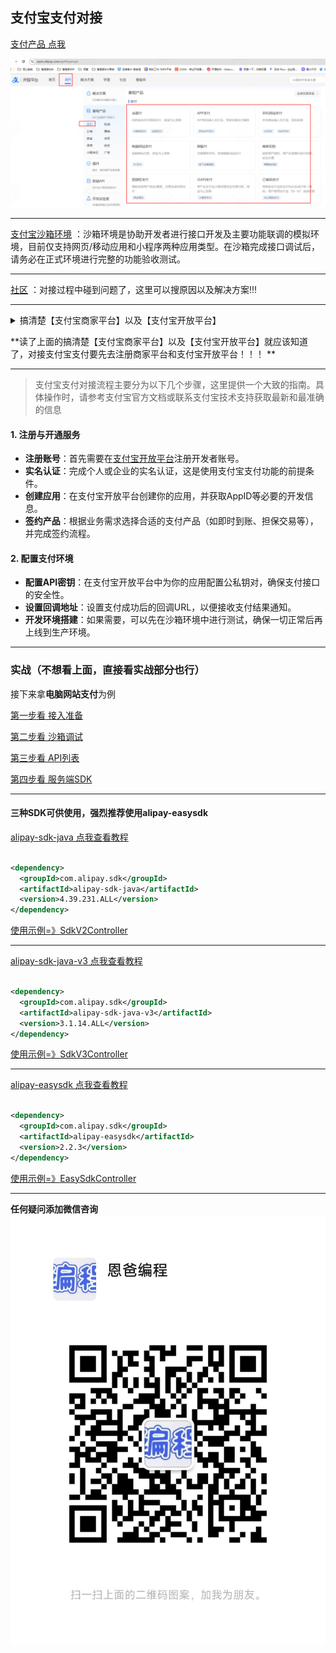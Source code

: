 ## 支付宝支付对接

[支付产品 点我](https://open.alipay.com/api#openapi)

![](pay.jpg)

---

[支付宝沙箱环境](https://open.alipay.com/develop/sandbox/app)
：沙箱环境是协助开发者进行接口开发及主要功能联调的模拟环境，目前仅支持网页/移动应用和小程序两种应用类型。在沙箱完成接口调试后，请务必在正式环境进行完整的功能验收测试。

---

[社区](https://open.alipay.com/portal/forum/mainArticle/hot)
：对接过程中碰到问题了，这里可以搜原因以及解决方案!!!

---

<details>
<summary>搞清楚【支付宝商家平台】以及【支付宝开放平台】</summary>

#### 支付宝商家平台

- **服务对象**：主要服务于已经注册成为支付宝商户的商家，包括但不限于线上店铺、线下实体店等。
- **功能特点**：
    - 账户管理：可以查看交易记录、账户余额、资金流水等信息。
    - 交易管理：处理退款、查询订单状态等。
    - 营销工具：提供营销活动设置，如优惠券、满减等。
    - 账户管理：提供销售数据、客户行为分析等功能，帮助商家更好地了解业务情况。
    - 账户管理：为商家提供客服支持，解决使用过程中的问题。

#### 支付宝开放平台

- **服务对象**：面向开发者、合作伙伴以及需要接入支付宝支付能力的企业或个人，提供API接口和技术文档。
- **功能特点**：
    - API接口：提供丰富的API接口，如支付、转账、账单查询等，方便开发者快速集成支付宝支付功能。
    - 技术文档：详细的开发指南、接口说明文档等，帮助开发者理解如何使用支付宝的各项服务。
    - 应用市场：为开发者提供一个展示自己应用的平台，同时也能发现和接入其他第三方应用。
    - 合作伙伴计划：为合作伙伴提供更多的商业机会和技术支持，促进生态建设。

简单来说，支付宝商户后台更多地关注于商家日常运营所需的各种功能和服务；而支付宝开放平台则更侧重于技术层面的支持，旨在通过开放接口和技术资源来促进生态合作与发展。两者相辅相成，共同服务于支付宝生态系统中的不同角色。
</details>

**读了上面的搞清楚【支付宝商家平台】以及【支付宝开放平台】就应该知道了，对接支付宝支付要先去注册商家平台和支付宝开放平台！！！
**

---

> 支付宝支付对接流程主要分为以下几个步骤，这里提供一个大致的指南。具体操作时，请参考支付宝官方文档或联系支付宝技术支持获取最新和最准确的信息

#### 1. 注册与开通服务

- **注册账号**：首先需要在[支付宝开放平台](https://open.alipay.com)注册开发者账号。
- **实名认证**：完成个人或企业的实名认证，这是使用支付宝支付功能的前提条件。
- **创建应用**：在支付宝开放平台创建你的应用，并获取AppID等必要的开发信息。
- **签约产品**：根据业务需求选择合适的支付产品（如即时到账、担保交易等），并完成签约流程。

#### 2. 配置支付环境

- **配置API密钥**：在支付宝开放平台中为你的应用配置公私钥对，确保支付接口的安全性。
- **设置回调地址**：设置支付成功后的回调URL，以便接收支付结果通知。
- **开发环境搭建**：如果需要，可以先在沙箱环境中进行测试，确保一切正常后再上线到生产环境。

---

### 实战（不想看上面，直接看实战部分也行）

接下来拿**电脑网站支付**为例

[第一步看 接入准备](https://opendocs.alipay.com/open/270/01didh?pathHash=a6ccbe9a)

[第二步看 沙箱调试](https://opendocs.alipay.com/open/00dn7o?pathHash=c1e36251)

[第三步看 API列表](https://opendocs.alipay.com/open/59da99d0_alipay.trade.page.pay?scene=22&pathHash=e26b497f)

[第四步看 服务端SDK](https://opendocs.alipay.com/open/02np93)

---

#### 三种SDK可供使用，强烈推荐使用alipay-easysdk

[alipay-sdk-java 点我查看教程](https://github.com/alipay/alipay-sdk-java-all/blob/master/v2/README.md)

```xml

<dependency>
  <groupId>com.alipay.sdk</groupId>
  <artifactId>alipay-sdk-java</artifactId>
  <version>4.39.231.ALL</version>
</dependency>
```

[使用示例=》SdkV2Controller](src/main/java/com/enba/ali/pay/controller/SdkV2Controller.java)

---

[alipay-sdk-java-v3 点我查看教程](https://github.com/alipay/alipay-sdk-java-all/blob/master/v3/README.md)

```xml

<dependency>
  <groupId>com.alipay.sdk</groupId>
  <artifactId>alipay-sdk-java-v3</artifactId>
  <version>3.1.14.ALL</version>
</dependency>

```

[使用示例=》SdkV3Controller](src/main/java/com/enba/ali/pay/controller/SdkV3Controller.java)

---

[alipay-easysdk 点我查看教程](https://github.com/alipay/alipay-easysdk/tree/master)

```xml

<dependency>
  <groupId>com.alipay.sdk</groupId>
  <artifactId>alipay-easysdk</artifactId>
  <version>2.2.3</version>
</dependency>
```

[使用示例=》EasySdkController](src/main/java/com/enba/ali/pay/controller/EasySdkController.java)

---

**任何疑问添加微信咨询**
![任何使用疑問添加微信咨询](wechat.jpg)